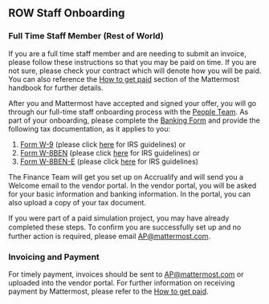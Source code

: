 ## ROW Staff Onboarding

### Full Time Staff Member (Rest of World)

If you are a full time staff member and are needing to submit an invoice, please follow these instructions so that you may be paid on time. If you are not sure, please check your contract which will denote how you will be paid. You can also reference the [How to get paid](https://handbook.mattermost.com/company/how-to-guides-for-staff/how-to-get-paid) section of the Mattermost handbook for further details. 

After you and Mattermost have accepted and signed your offer, you will go through our full-time staff onboarding process with the [People Team](https://community.mattermost.com/private-core/channels/ask-people-team). As part of your onboarding, please complete the [Banking Form](https://handbook.mattermost.com/company/how-to-guides-for-staff/how-to-get-paid#banking-form) and provide the following tax documentation, as it applies to you:

1. [Form W-9](https://www.irs.gov/pub/irs-pdf/fw9.pdf) \(please click [here](https://www.irs.gov/pub/irs-pdf/iw9.pdf) for IRS guidelines\) or
2. [Form W-8BEN](https://www.irs.gov/pub/irs-pdf/fw8ben.pdf) \(please click [here](https://www.irs.gov/pub/irs-pdf/iw8ben.pdf) for IRS guidelines\) or
3. [Form W-8BEN-E](https://www.irs.gov/pub/irs-pdf/fw8bene.pdf) \(please click [here](https://www.irs.gov/pub/irs-pdf/iw8bene.pdf) for IRS guidelines\)

The Finance Team will get you set up on Accrualify and will send you a Welcome email to the vendor portal. In the vendor portal, you will be asked for your basic information and banking information. In the portal, you can also upload a copy of your tax document.

If you were part of a paid simulation project, you may have already completed these steps. To conﬁrm you are successfully set up and no further action is required, please email AP@mattermost.com.

### Invoicing and Payment

For timely payment, invoices should be sent to AP@mattermost.com or uploaded into the vendor portal. For further information on receiving payment by Mattermost, please refer to the [How to get paid](https://handbook.mattermost.com/company/how-to-guides-for-staff/how-to-get-paid).
